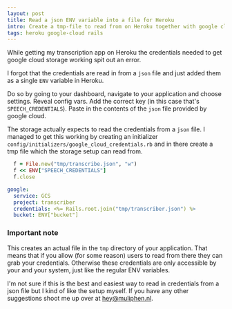 ```yaml
---
layout: post
title: Read a json ENV variable into a file for Heroku
intro: Create a tmp-file to read from on Heroku together with google cloud
tags: heroku google-cloud rails
---
```


While getting my transcription app on Heroku the credentials needed to get
google cloud storage working spit out an error.

I forgot that the credentials are read in from a
`json` file and just added them as a single `ENV` variable in Heroku.

Do so by going to your dashboard, navigate to your application and choose settings.
Reveal config vars. Add the correct key (in this case that's `SPEECH_CREDENTIALS`).
Paste in the contents of the `json` file provided by google cloud.

The storage actually expects to read the credentials from a `json` file.
I managed to get this working by creating an initializer
`config/initializers/google_cloud_credentials.rb` and in
there create a tmp file which the storage setup can read from.

```ruby
  f = File.new("tmp/transcribe.json", "w")
  f << ENV["SPEECH_CREDENTIALS"]
  f.close
```

```yaml
google:
  service: GCS
  project: transcriber
  credentials: <%= Rails.root.join("tmp/transcriber.json") %>
  bucket: ENV["bucket"]
```

### Important note

This creates an actual file in the `tmp` directory of your application.
That means that if you allow (for some reason) users to read from there they can
grab your credentials. Otherwise these credentials are only accessible by your
and your system, just like the regular ENV variables.

I'm not sure if this is the best and easiest way to read in credentials from a
json file but I kind of like the setup myself. If you have any other suggestions
shoot me up over at hey@muliphen.nl.
